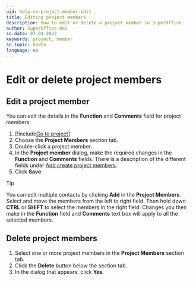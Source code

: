```yaml
---
uid: help-no-project-member-edit
title: Editing project members
description: How to edit or delete a project member in SuperOffice.
author: SuperOffice RnD
so.date: 07.04.2022
keywords: project, member
so.topic: howto
language: no
---
```


# Edit or delete project members

## Edit a project member

You can edit the details in the **Function** and **Comments** field for project members.

1. [!include[Go to project](../includes/goto-project.md)]
2. Choose the **Project Members** section tab.
3. Double-click a project member.
4. In the **Project member** dialog, make the required changes in the **Function** and **Comments** fields. There is a description of the different fields under [Add create project members][1].
5. Click **Save**.

> [!TIP]
> You can edit multiple contacts by clicking **Add** in the **Project Members**. Select and move the members from the left to right field. Then hold down **CTRL** or **SHIFT** to select the members in the right field. Changes you then make in the **Function** field and **Comments** text box will apply to all the selected members.

## Delete project members

1. Select one or more project members in the **Project Members** section tab.
2. Click the **Delete** button below the section tab.
3. In the dialog that appears, click **Yes**.

<!-- Referenced links -->
[1]: add.md

<!-- Referenced images -->

